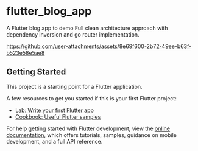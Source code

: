 # flutter_blog_app

A Flutter blog app to demo Full clean architecture approach with dependency inversion and go router implementation.

https://github.com/user-attachments/assets/8e69f600-2b72-49ee-b63f-b523e58e5ae8

## Getting Started

This project is a starting point for a Flutter application.

A few resources to get you started if this is your first Flutter project:

- [Lab: Write your first Flutter app](https://docs.flutter.dev/get-started/codelab)
- [Cookbook: Useful Flutter samples](https://docs.flutter.dev/cookbook)

For help getting started with Flutter development, view the
[online documentation](https://docs.flutter.dev/), which offers tutorials,
samples, guidance on mobile development, and a full API reference.
